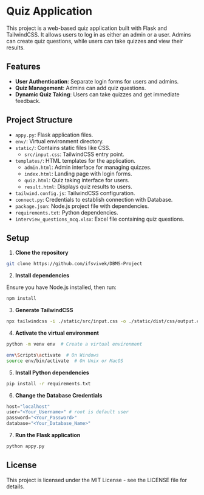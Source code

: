 # Quiz Application

This project is a web-based quiz application built with Flask and TailwindCSS. It allows users to log in as either an admin or a user. Admins can create quiz questions, while users can take quizzes and view their results.

## Features

- **User Authentication**: Separate login forms for users and admins.
- **Quiz Management**: Admins can add quiz questions.
- **Dynamic Quiz Taking**: Users can take quizzes and get immediate feedback.

## Project Structure

- `appy.py`: Flask application files.
- `env/`: Virtual environment directory.
- `static/`: Contains static files like CSS.
  - `src/input.css`: TailwindCSS entry point.
- `templates/`: HTML templates for the application.
  - `admin.html`: Admin interface for managing quizzes.
  - `index.html`: Landing page with login forms.
  - `quiz.html`: Quiz taking interface for users.
  - `result.html`: Displays quiz results to users.
- `tailwind.config.js`: TailwindCSS configuration.
- `connect.py`: Credentials to establish connection with Database.
- `package.json`: Node.js project file with dependencies.
- `requirements.txt`: Python dependencies.
- `interview_questions_mcq.xlsx`: Excel file containing quiz questions.

## Setup

1. **Clone the repository**

```bash
git clone https://github.com/ifsvivek/DBMS-Project
```

2. **Install dependencies**

Ensure you have Node.js installed, then run:

```bash
npm install
```

3. **Generate TailwindCSS**

```bash
npx tailwindcss -i ./static/src/input.css -o ./static/dist/css/output.css --watch
```

4. **Activate the virtual environment**

```bash
python -m venv env  # Create a virtual environment
```

```bash
env\Scripts\activate  # On Windows
source env/bin/activate  # On Unix or MacOS
```

5. **Install Python dependencies**

```bash
pip install -r requirements.txt
```

6. **Change the Database Credentials**
```py
host="localhost"
user="<Your_Username>" # root is default user
password="<Your_Password>"
database="<Your_Database_Name>"
```

7. **Run the Flask application**

```bash
python appy.py
```

## License

This project is licensed under the MIT License - see the LICENSE file for details.

